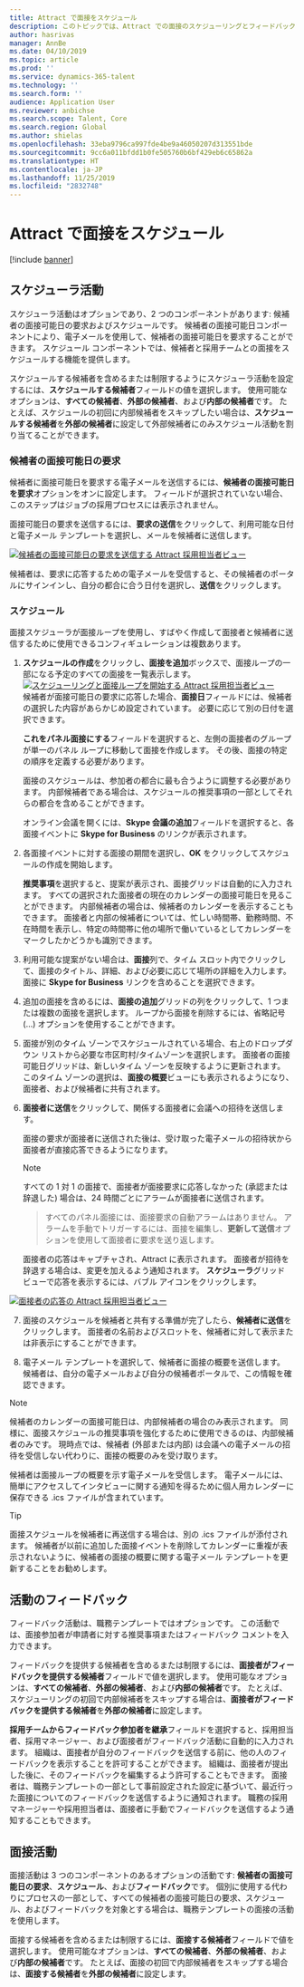```yaml
---
title: Attract で面接をスケジュール
description: このトピックでは、Attract での面接のスケジューリングとフィードバック活動に関する情報を提供します。
author: hasrivas
manager: AnnBe
ms.date: 04/10/2019
ms.topic: article
ms.prod: ''
ms.service: dynamics-365-talent
ms.technology: ''
ms.search.form: ''
audience: Application User
ms.reviewer: anbichse
ms.search.scope: Talent, Core
ms.search.region: Global
ms.author: shielas
ms.openlocfilehash: 33eba9796ca997fde4be9a46050207d313551bde
ms.sourcegitcommit: 9cc6a011bfdd1b0fe505760b6bf429eb6c65862a
ms.translationtype: HT
ms.contentlocale: ja-JP
ms.lasthandoff: 11/25/2019
ms.locfileid: "2832748"
---
```

# <a name="schedule-interviews-in-attract"></a>Attract で面接をスケジュール

[!include [banner](includes/banner.md)]

## <a name="scheduler-activity"></a>スケジューラ活動

スケジューラ活動はオプションであり、2 つのコンポーネントがあります: 候補者の面接可能日の要求およびスケジュールです。 候補者の面接可能日コンポーネントにより、電子メールを使用して、候補者の面接可能日を要求することができます。 スケジュール コンポーネントでは、候補者と採用チームとの面接をスケジュールする機能を提供します。

スケジュールする候補者を含めるまたは制限するようにスケジューラ活動を設定するには、**スケジュールする候補者**フィールドの値を選択します。 使用可能なオプションは、**すべての候補者**、**外部の候補者**、および**内部の候補者**です。 たとえば、スケジュールの初回に内部候補者をスキップしたい場合は、**スケジュールする候補者**を**外部の候補者**に設定して外部候補者にのみスケジュール活動を割り当てることができます。

### <a name="candidate-availability-request"></a>候補者の面接可能日の要求

候補者に面接可能日を要求する電子メールを送信するには、**候補者の面接可能日を要求**オプションをオンに設定します。 フィールドが選択されていない場合、このステップはジョブの採用プロセスには表示されません。

面接可能日の要求を送信するには、**要求の送信**をクリックして、利用可能な日付と電子メール テンプレートを選択し、メールを候補者に送信します。

[![候補者の面接可能日の要求を送信する Attract 採用担当者ビュー](./media/scheduler-candidate-request.png)](./media/scheduler-candidate-request.png)

候補者は、要求に応答するための電子メールを受信すると、その候補者のポータルにサインインし、自分の都合に合う日付を選択し、**送信**をクリックします。

### <a name="schedule"></a>スケジュール
面接スケジューラが面接ループを使用し、すばやく作成して面接者と候補者に送信するために使用できるコンフィギュレーションは複数あります。

1. **スケジュールの作成**をクリックし、**面接を追加**ボックスで、面接ループの一部になる予定のすべての面接を一覧表示します。
[![スケジューリングと面接ループを開始する Attract 採用担当者ビュー](./media/schedule-start-over.png)](./media/schedule-start-over.png)   
    候補者が面接可能日の要求に応答した場合、**面接日**フィールドには、候補者の選択した内容があらかじめ設定されています。 必要に応じて別の日付を選択できます。
    
    **これをパネル面接にする**フィールドを選択すると、左側の面接者のグループが単一のパネル ループに移動して面接を作成します。 その後、面接の特定の順序を定義する必要があります。
    
    面接のスケジュールは、参加者の都合に最も合うように調整する必要があります。 内部候補者である場合は、スケジュールの推奨事項の一部としてそれらの都合を含めることができます。
    
    オンライン会議を開くには、**Skype 会議の追加**フィールドを選択すると、各面接イベントに **Skype for Business** のリンクが表示されます。

2. 各面接イベントに対する面接の期間を選択し、**OK** をクリックしてスケジュールの作成を開始します。

    **推奨事項**を選択すると、提案が表示され、面接グリッドは自動的に入力されます。 すべての選択された面接者の現在のカレンダーの面接可能日を見ることができます。 内部候補者の場合は、候補者のカレンダーを表示することもできます。 面接者と内部の候補者については、忙しい時間帯、勤務時間、不在時間を表示し、特定の時間帯に他の場所で働いているとしてカレンダーをマークしたかどうかも識別できます。 

3. 利用可能な提案がない場合は、**面接**列で、タイム スロット内でクリックして、面接のタイトル、詳細、および必要に応じて場所の詳細を入力します。 面接に **Skype for Business** リンクを含めることを選択できます。

4. 追加の面接を含めるには、**面接の追加**グリッドの列をクリックして、1 つまたは複数の面接を選択します。 ループから面接を削除するには、省略記号 (...) オプションを使用することができます。
    
5. 面接が別のタイム ゾーンでスケジュールされている場合、右上のドロップダウン リストから必要な市区町村/タイムゾーンを選択します。 面接者の面接可能日グリッドは、新しいタイム ゾーンを反映するように更新されます。 このタイム ゾーンの選択は、**面接の概要**ビューにも表示されるようになり、面接者、および候補者に共有されます。 

6. **面接者に送信**をクリックして、関係する面接者に会議への招待を送信します。

    面接の要求が面接者に送信された後は、受け取った電子メールの招待状から面接者が直接応答できるようになります。

    >[!NOTE]
    > すべての 1 対 1 の面接で、面接者が面接要求に応答しなかった (承認または辞退した) 場合は、24 時間ごとにアラームが面接者に送信されます。

    > すべてのパネル面接には、面接要求の自動アラームはありません。 アラームを手動でトリガーするには、面接を編集し、**更新して送信**オプションを使用して面接者に要求を送り返します。

    面接者の応答はキャプチャされ、Attract に表示されます。 面接者が招待を辞退する場合は、変更を加えるよう通知されます。 **スケジューラ**グリッド ビューで応答を表示するには、バブル アイコンをクリックします。

[![面接者の応答の Attract 採用担当者ビュー](./media/schedule-interviewer-response2.png)](./media/schedule-interviewer-response2.png)

7. 面接のスケジュールを候補者と共有する準備が完了したら、**候補者に送信**をクリックします。 面接者の名前およびスロットを、候補者に対して表示または非表示にすることができます。

8. 電子メール テンプレートを選択して、候補者に面接の概要を送信します。 候補者は、自分の電子メールおよび自分の候補者ポータルで、この情報を確認できます。
    
>[!NOTE] 
> 候補者のカレンダーの面接可能日は、内部候補者の場合のみ表示されます。 同様に、面接スケジュールの推奨事項を強化するために使用できるのは、内部候補者のみです。 現時点では、候補者 (外部または内部) は会議への電子メールの招待を受信しない代わりに、面接の概要のみを受け取ります。

候補者は面接ループの概要を示す電子メールを受信します。 電子メールには、簡単にアクセスしてインタビューに関する通知を得るために個人用カレンダーに保存できる .ics ファイルが含まれています。

>[!TIP] 
> 面接スケジュールを候補者に再送信する場合は、別の .ics ファイルが添付されます。 候補者が以前に追加した面接イベントを削除してカレンダーに重複が表示されないように、候補者の面接の概要に関する電子メール テンプレートを更新することをお勧めします。 

## <a name="feedback-activity"></a>活動のフィードバック

フィードバック活動は、職務テンプレートではオプションです。 この活動では、面接参加者が申請者に対する推奨事項またはフィードバック コメントを入力できます。 

フィードバックを提供する候補者を含めるまたは制限するには、**面接者がフィードバックを提供する候補者**フィールドで値を選択します。  使用可能なオプションは、**すべての候補者**、**外部の候補者**、および**内部の候補者**です。 たとえば、スケジューリングの初回で内部候補者をスキップする場合は、**面接者がフィードバックを提供する候補者**を**外部の候補者**に設定します。

**採用チームからフィードバック参加者を継承**フィールドを選択すると、採用担当者、採用マネージャー、および面接者がフィードバック活動に自動的に入力されます。 組織は、面接者が自分のフィードバックを送信する前に、他の人のフィードバックを表示することを許可することができます。 組織は、面接者が提出した後に、そのフィードバックを編集するよう許可することもできます。 面接者は、職務テンプレートの一部として事前設定された設定に基づいて、最近行った面接についてのフィードバックを送信するように通知されます。 職務の採用マネージャーや採用担当者は、面接者に手動でフィードバックを送信するよう通知することもできます。

## <a name="interview-activity"></a>面接活動

面接活動は 3 つのコンポーネントのあるオプションの活動です: **候補者の面接可能日の要求**、**スケジュール**、および**フィードバック**です。 個別に使用する代わりにプロセスの一部として、すべての候補者の面接可能日の要求、スケジュール、およびフィードバックを対象とする場合は、職務テンプレートの面接の活動を使用します。

面接する候補者を含めるまたは制限するには、**面接する候補者**フィールドで値を選択します。 使用可能なオプションは、**すべての候補者**、**外部の候補者**、および**内部の候補者**です。 たとえば、面接の初回で内部候補者をスキップする場合は、**面接する候補者**を**外部の候補者**に設定します。
